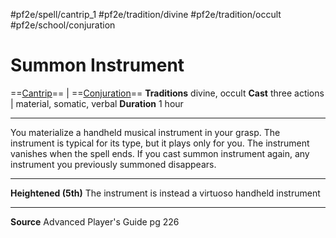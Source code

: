 #pf2e/spell/cantrip_1 #pf2e/tradition/divine #pf2e/tradition/occult #pf2e/school/conjuration
# Summon Instrument
==[Cantrip](Cantrip.md)== | ==[Conjuration](Conjuration.md)==
**Traditions** divine, occult
**Cast** three actions | material, somatic, verbal
**Duration** 1 hour

---
You materialize a handheld musical instrument in your grasp. The instrument is typical for its type, but it plays only for you. The instrument vanishes when the spell ends. If you cast summon instrument again, any instrument you previously summoned disappears.

---
**Heightened (5th)** The instrument is instead a virtuoso handheld instrument

---
**Source** Advanced Player's Guide pg 226 